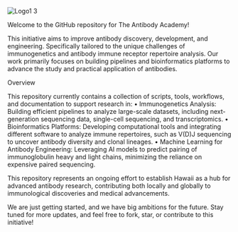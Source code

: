 ![Logo1 3](https://github.com/user-attachments/assets/c9721f24-ba26-4d3e-b629-df7cdb3303aa)

Welcome to the GitHub repository for The Antibody Academy!

This initiative aims to improve antibody discovery, development, and engineering. Specifically tailored to the unique challenges of immunogenetics and antibody immune receptor repertoire analysis. Our work primarily focuses on building pipelines and bioinformatics platforms to advance the study and practical application of antibodies.

Overview

This repository currently contains a collection of scripts, tools, workflows, and documentation to support research in:
•	Immunogenetics Analysis: Building efficient pipelines to analyze large-scale datasets, including next-generation sequencing data, single-cell sequencing, and transcriptomics.
•	Bioinformatics Platforms: Developing computational tools and integrating different software to analyze immune repertoires, such as V(D)J sequencing to uncover antibody diversity and clonal lineages.
•	Machine Learning for Antibody Engineering: Leveraging AI models to predict pairing of immunoglobulin heavy and light chains, minimizing the reliance on expensive paired sequencing.

This repository represents an ongoing effort to establish Hawaii as a hub for advanced antibody research, contributing both locally and globally to immunological discoveries and medical advancements.

We are just getting started, and we have big ambitions for the future. Stay tuned for more updates, and feel free to fork, star, or contribute to this initiative!
